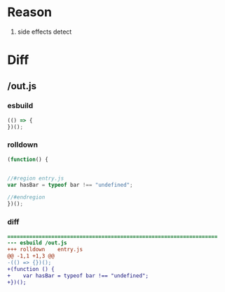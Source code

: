 # Reason
1. side effects detect
# Diff
## /out.js
### esbuild
```js
(() => {
})();
```
### rolldown
```js
(function() {


//#region entry.js
var hasBar = typeof bar !== "undefined";

//#endregion
})();

```
### diff
```diff
===================================================================
--- esbuild	/out.js
+++ rolldown	entry.js
@@ -1,1 +1,3 @@
-(() => {})();
+(function () {
+    var hasBar = typeof bar !== "undefined";
+})();

```